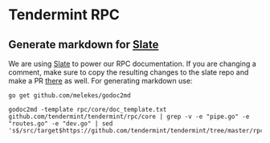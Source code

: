 # Tendermint RPC

## Generate markdown for [Slate](https://github.com/tendermint/slate)

We are using [Slate](https://github.com/tendermint/slate) to power our RPC
documentation. If you are changing a comment, make sure to copy the resulting
changes to the slate repo and make a PR
[there](https://github.com/tendermint/slate) as well. For generating markdown
use:

```shell
go get github.com/melekes/godoc2md

godoc2md -template rpc/core/doc_template.txt github.com/tendermint/tendermint/rpc/core | grep -v -e "pipe.go" -e "routes.go" -e "dev.go" | sed 's$/src/target$https://github.com/tendermint/tendermint/tree/master/rpc/core$'
```
